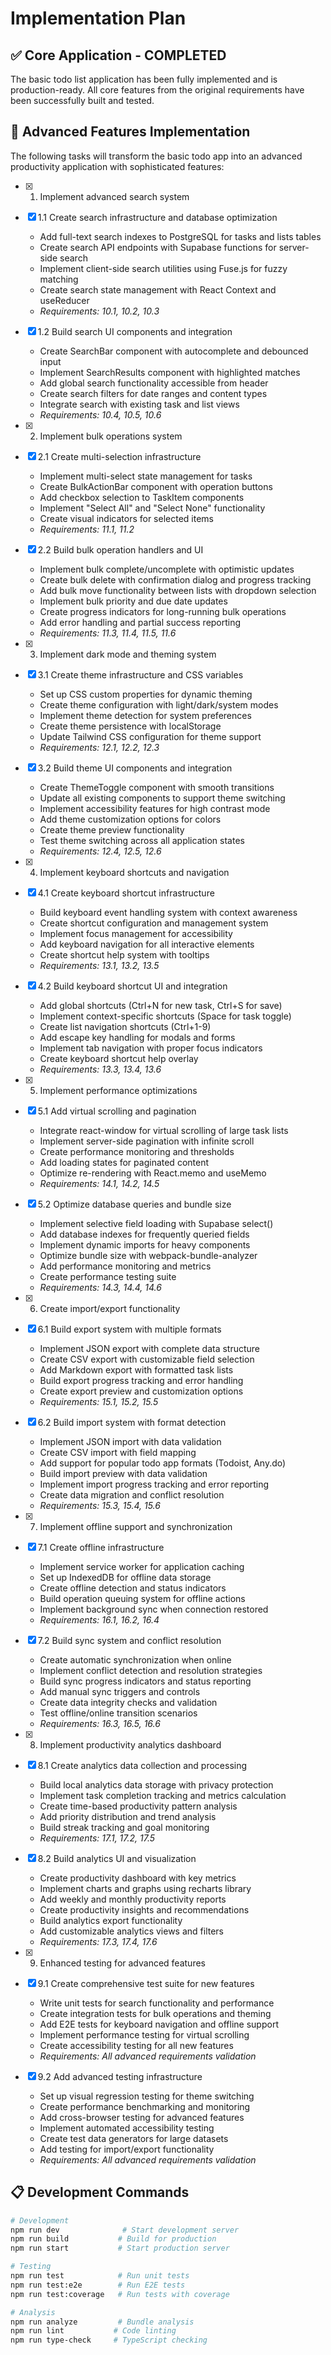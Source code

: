 # Implementation Plan

## ✅ Core Application - COMPLETED

The basic todo list application has been fully implemented and is production-ready. All core features from the original requirements have been successfully built and tested.

## 🚀 Advanced Features Implementation

The following tasks will transform the basic todo app into an advanced productivity application with sophisticated features:

- [x] 1. Implement advanced search system
- [x] 1.1 Create search infrastructure and database optimization
  - Add full-text search indexes to PostgreSQL for tasks and lists tables
  - Create search API endpoints with Supabase functions for server-side search
  - Implement client-side search utilities using Fuse.js for fuzzy matching
  - Create search state management with React Context and useReducer
  - _Requirements: 10.1, 10.2, 10.3_

- [x] 1.2 Build search UI components and integration
  - Create SearchBar component with autocomplete and debounced input
  - Implement SearchResults component with highlighted matches
  - Add global search functionality accessible from header
  - Create search filters for date ranges and content types
  - Integrate search with existing task and list views
  - _Requirements: 10.4, 10.5, 10.6_

- [x] 2. Implement bulk operations system
- [x] 2.1 Create multi-selection infrastructure
  - Implement multi-select state management for tasks
  - Create BulkActionBar component with operation buttons
  - Add checkbox selection to TaskItem components
  - Implement "Select All" and "Select None" functionality
  - Create visual indicators for selected items
  - _Requirements: 11.1, 11.2_

- [x] 2.2 Build bulk operation handlers and UI
  - Implement bulk complete/uncomplete with optimistic updates
  - Create bulk delete with confirmation dialog and progress tracking
  - Add bulk move functionality between lists with dropdown selection
  - Implement bulk priority and due date updates
  - Create progress indicators for long-running bulk operations
  - Add error handling and partial success reporting
  - _Requirements: 11.3, 11.4, 11.5, 11.6_

- [x] 3. Implement dark mode and theming system
- [x] 3.1 Create theme infrastructure and CSS variables
  - Set up CSS custom properties for dynamic theming
  - Create theme configuration with light/dark/system modes
  - Implement theme detection for system preferences
  - Create theme persistence with localStorage
  - Update Tailwind CSS configuration for theme support
  - _Requirements: 12.1, 12.2, 12.3_

- [x] 3.2 Build theme UI components and integration
  - Create ThemeToggle component with smooth transitions
  - Update all existing components to support theme switching
  - Implement accessibility features for high contrast mode
  - Add theme customization options for colors
  - Create theme preview functionality
  - Test theme switching across all application states
  - _Requirements: 12.4, 12.5, 12.6_

- [x] 4. Implement keyboard shortcuts and navigation
- [x] 4.1 Create keyboard shortcut infrastructure
  - Build keyboard event handling system with context awareness
  - Create shortcut configuration and management system
  - Implement focus management for accessibility
  - Add keyboard navigation for all interactive elements
  - Create shortcut help system with tooltips
  - _Requirements: 13.1, 13.2, 13.5_

- [x] 4.2 Build keyboard shortcut UI and integration
  - Add global shortcuts (Ctrl+N for new task, Ctrl+S for save)
  - Implement context-specific shortcuts (Space for task toggle)
  - Create list navigation shortcuts (Ctrl+1-9)
  - Add escape key handling for modals and forms
  - Implement tab navigation with proper focus indicators
  - Create keyboard shortcut help overlay
  - _Requirements: 13.3, 13.4, 13.6_

- [x] 5. Implement performance optimizations
- [x] 5.1 Add virtual scrolling and pagination
  - Integrate react-window for virtual scrolling of large task lists
  - Implement server-side pagination with infinite scroll
  - Create performance monitoring and thresholds
  - Add loading states for paginated content
  - Optimize re-rendering with React.memo and useMemo
  - _Requirements: 14.1, 14.2, 14.5_

- [x] 5.2 Optimize database queries and bundle size
  - Implement selective field loading with Supabase select()
  - Add database indexes for frequently queried fields
  - Implement dynamic imports for heavy components
  - Optimize bundle size with webpack-bundle-analyzer
  - Add performance monitoring and metrics
  - Create performance testing suite
  - _Requirements: 14.3, 14.4, 14.6_

- [x] 6. Create import/export functionality
- [x] 6.1 Build export system with multiple formats
  - Implement JSON export with complete data structure
  - Create CSV export with customizable field selection
  - Add Markdown export with formatted task lists
  - Build export progress tracking and error handling
  - Create export preview and customization options
  - _Requirements: 15.1, 15.2, 15.5_

- [x] 6.2 Build import system with format detection
  - Implement JSON import with data validation
  - Create CSV import with field mapping
  - Add support for popular todo app formats (Todoist, Any.do)
  - Build import preview with data validation
  - Implement import progress tracking and error reporting
  - Create data migration and conflict resolution
  - _Requirements: 15.3, 15.4, 15.6_

- [x] 7. Implement offline support and synchronization
- [x] 7.1 Create offline infrastructure
  - Implement service worker for application caching
  - Set up IndexedDB for offline data storage
  - Create offline detection and status indicators
  - Build operation queuing system for offline actions
  - Implement background sync when connection restored
  - _Requirements: 16.1, 16.2, 16.4_

- [x] 7.2 Build sync system and conflict resolution
  - Create automatic synchronization when online
  - Implement conflict detection and resolution strategies
  - Build sync progress indicators and status reporting
  - Add manual sync triggers and controls
  - Create data integrity checks and validation
  - Test offline/online transition scenarios
  - _Requirements: 16.3, 16.5, 16.6_

- [x] 8. Implement productivity analytics dashboard
- [x] 8.1 Create analytics data collection and processing
  - Build local analytics data storage with privacy protection
  - Implement task completion tracking and metrics calculation
  - Create time-based productivity pattern analysis
  - Add priority distribution and trend analysis
  - Build streak tracking and goal monitoring
  - _Requirements: 17.1, 17.2, 17.5_

- [x] 8.2 Build analytics UI and visualization
  - Create productivity dashboard with key metrics
  - Implement charts and graphs using recharts library
  - Add weekly and monthly productivity reports
  - Create productivity insights and recommendations
  - Build analytics export functionality
  - Add customizable analytics views and filters
  - _Requirements: 17.3, 17.4, 17.6_

- [x] 9. Enhanced testing for advanced features
- [x] 9.1 Create comprehensive test suite for new features
  - Write unit tests for search functionality and performance
  - Create integration tests for bulk operations and theming
  - Add E2E tests for keyboard navigation and offline support
  - Implement performance testing for virtual scrolling
  - Create accessibility testing for all new features
  - _Requirements: All advanced requirements validation_

- [x] 9.2 Add advanced testing infrastructure
  - Set up visual regression testing for theme switching
  - Create performance benchmarking and monitoring
  - Add cross-browser testing for advanced features
  - Implement automated accessibility testing
  - Create test data generators for large datasets
  - Add testing for import/export functionality
  - _Requirements: All advanced requirements validation_

## 📋 Development Commands

```bash
# Development
npm run dev              # Start development server
npm run build           # Build for production
npm run start           # Start production server

# Testing  
npm run test            # Run unit tests
npm run test:e2e        # Run E2E tests
npm run test:coverage   # Run tests with coverage

# Analysis
npm run analyze         # Bundle analysis
npm run lint           # Code linting
npm run type-check     # TypeScript checking
```